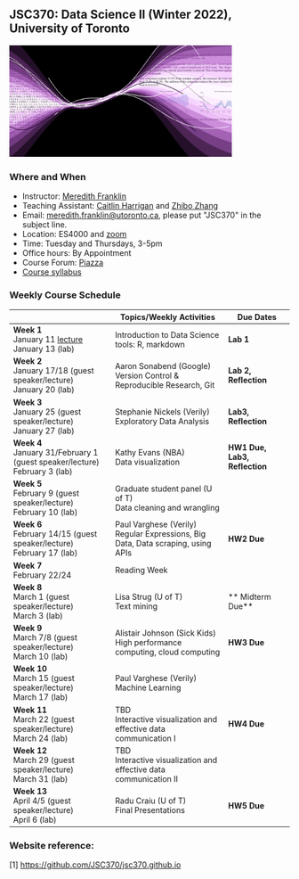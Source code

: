 ## JSC370: Data Science II (Winter 2022), University of Toronto

<img src="assets/datascience.png" width="400">

### Where and When
* Instructor: [Meredith Franklin](https://meredithfranklin.github.io)
* Teaching Assistant: [Caitlin Harrigan](https://www.caitharrigan.ca) and [Zhibo Zhang](https://www.linkedin.com/in/zhibo-darren-zhang/)
* Email: <meredith.franklin@utoronto.ca>, please put "JSC370" in the subject line.
* Location: ES4000 and [zoom](
https://utoronto.zoom.us/j/88388656730)
* Time: Tuesday and Thursdays, 3-5pm
* Office hours: By Appointment
* Course Forum: [Piazza](https://piazza.com/utoronto.ca/winter2022/jsc370/home)
* [Course syllabus](JSC370-Syllabus-2022.pdf)

### Weekly Course Schedule 

|   | Topics/Weekly Activities  | Due Dates  |
|---|---|---|
|  **Week 1** <br> January 11 [lecture](https://github.com/JSC370/jsc370-2022/blob/main/01-Introduction.pdf) <br> January 13 (lab)  |  Introduction to Data Science tools: R, markdown |  **Lab 1** |
|  **Week 2** <br> January 17/18 (guest speaker/lecture)<br> January 20 (lab) |  Aaron Sonabend (Google)<br> Version Control & Reproducible Research, Git |  **Lab 2, Reflection**|
|  **Week 3** <br> January 25 (guest speaker/lecture) <br> January 27 (lab) | Stephanie Nickels (Verily) <br> Exploratory Data Analysis  |**Lab3, Reflection**|
|  **Week 4** <br> January 31/February 1 (guest speaker/lecture) <br> February 3 (lab) |  Kathy Evans (NBA) <br> Data visualization |   **HW1 Due, Lab3, Reflection**   |
|  **Week 5** <br> February 9 (guest speaker/lecture) <br> February 10 (lab)  | Graduate student panel (U of T) <br> Data cleaning and wrangling  |  |
|  **Week 6** <br> February 14/15 (guest speaker/lecture) <br> February 17 (lab) | Paul Varghese (Verily)<br> Regular Expressions, Big Data, Data scraping, using APIs  |  **HW2 Due**  |
|  **Week 7** <br> February 22/24  | Reading Week  |   |
|  **Week 8** <br> March 1 (guest speaker/lecture) <br> March 3 (lab) | Lisa Strug (U of T) <br> Text mining  |  ** Midterm Due** |
|  **Week 9** <br> March 7/8 (guest speaker/lecture) <br> March 10 (lab) | Alistair Johnson (Sick Kids) <br> High performance computing, cloud computing  | **HW3 Due**   |
|  **Week 10** <br> March 15 (guest speaker/lecture) <br> March 17 (lab) | Paul Varghese (Verily) <br> Machine Learning   |  |
|  **Week 11** <br> March 22 (guest speaker/lecture) <br> March 24 (lab) | TBD <br> Interactive visualization and effective data communication I  |  **HW4 Due**  |
|  **Week 12** <br> March 29 (guest speaker/lecture) <br> March 31 (lab) | TBD <br> Interactive visualization and effective data communication II  |   |
|  **Week 13** <br> April 4/5 (guest speaker/lecture) <br> April 6 (lab) | Radu Craiu (U of T) <br> Final Presentations  |  **HW5 Due** |

### Website reference:

[1] https://github.com/JSC370/jsc370.github.io
